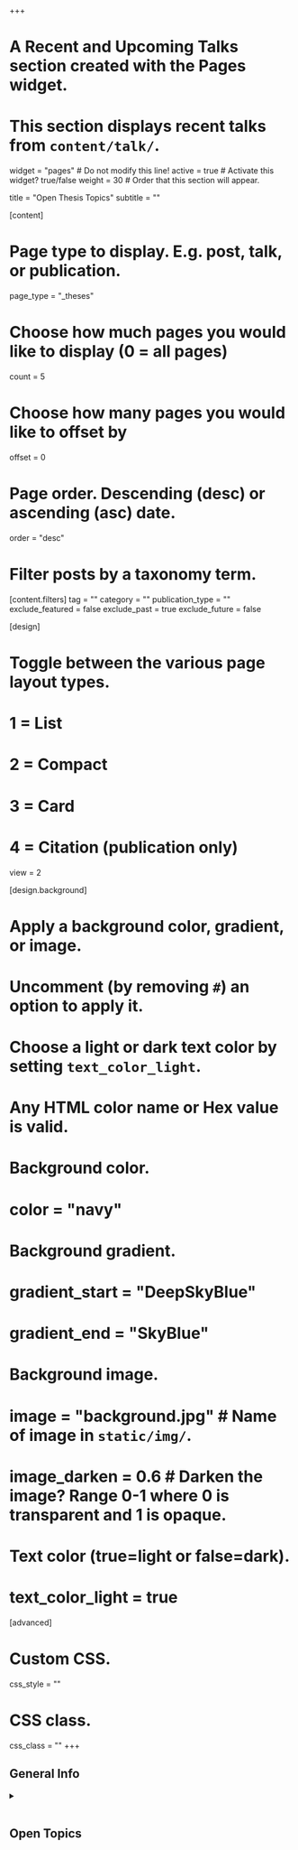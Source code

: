 +++
# A Recent and Upcoming Talks section created with the Pages widget.
# This section displays recent talks from `content/talk/`.

widget = "pages"  # Do not modify this line!
active = true  # Activate this widget? true/false
weight = 30  # Order that this section will appear.

title = "Open Thesis Topics"
subtitle = ""

[content]
  # Page type to display. E.g. post, talk, or publication.
  page_type = "_theses"
  
  # Choose how much pages you would like to display (0 = all pages)
  count = 5
  
  # Choose how many pages you would like to offset by
  offset = 0

  # Page order. Descending (desc) or ascending (asc) date.
  order = "desc"

  # Filter posts by a taxonomy term.
  [content.filters]
    tag = ""
    category = ""
    publication_type = ""
    exclude_featured = false
    exclude_past = true
    exclude_future = false
    
[design]
  # Toggle between the various page layout types.
  #   1 = List
  #   2 = Compact
  #   3 = Card
  #   4 = Citation (publication only)
  view = 2
  
[design.background]
  # Apply a background color, gradient, or image.
  #   Uncomment (by removing `#`) an option to apply it.
  #   Choose a light or dark text color by setting `text_color_light`.
  #   Any HTML color name or Hex value is valid.

  # Background color.
  # color = "navy"
  
  # Background gradient.
  # gradient_start = "DeepSkyBlue"
  # gradient_end = "SkyBlue"
  
  # Background image.
  # image = "background.jpg"  # Name of image in `static/img/`.
  # image_darken = 0.6  # Darken the image? Range 0-1 where 0 is transparent and 1 is opaque.

  # Text color (true=light or false=dark).
  # text_color_light = true  
  
[advanced]
 # Custom CSS. 
 css_style = ""
 
 # CSS class.
 css_class = ""
+++
## General Info
<details class="description" close><summary data-close="Show" data-open="Hide"></summary>
We can best supervise bachelor or master theses if the topic is related to our research. Therefore, we recommend applicants to first explore our research in order to propose a related topic. We expect a strong interest in working with data in order to theoretically explain innovation and entrepreneurship phenomena. Depending on the applicants' background, topics can also focus on technical aspects in the area of data science, machine learning, natural language processing, network analysis or econometrics. Ideally, applicants find an interesting topic among those suggested below. 
<br><br>
We are open to collaborative thesis projects with startups and corporates, preferably under two conditions: (1) Entrepreneurial focus, i.e. projects imply a market-oriented change of company offerings w.r.t. target customers, product features, pricing, marketing or sales. (2) Empirical focus, i.e. the entrepreneurial change can be (a) experimented with in terms of A/B testing, (b) analyzed based on existing data about its potential outcomes, or (c) evaluated on a qualitative, strategic level by thoroughly interviewing stakeholders. Thesis projects involving purely conceptual work without any empirical evaluation or only secondary research about state-of-art, best-practices, competitor benchmarks or market intelligence do rather not qualify.
<br><br>
The first step for applicants is to choose or propose a thesis topic (based on our research or a company collaboration) by submitting an abstract describing the topic, how to approach it and the applicant's backround, via the <a href="{{< ref "/#contact" >}}">contact form</a>.
</details>
<br>

## Open Topics 

